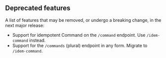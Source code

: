 ## Deprecated features
A list of features that may be removed, or undergo a breaking change, in the next major release:
- Support for idempotent Command on the `/command` endpoint.  Use `/idem-command` instead.
- Support for the `/commands` (plural) endpoint in any form.  Migrate to `/idem-command`.
